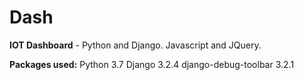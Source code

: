 # Dash
**IOT Dashboard** - Python and Django. Javascript and JQuery.

**Packages used:**
Python 3.7
Django 3.2.4
django-debug-toolbar 3.2.1
